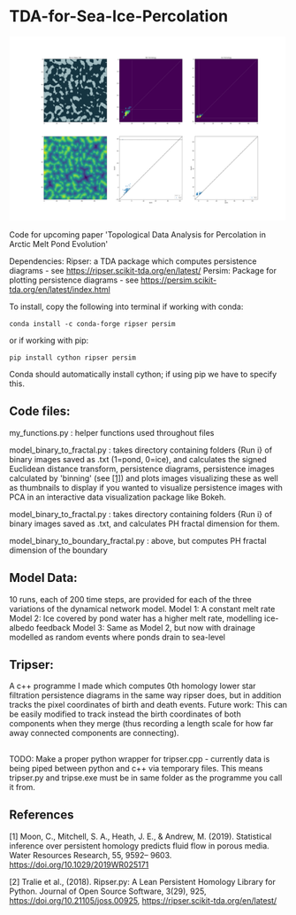 # TDA-for-Sea-Ice-Percolation

<img src="visualisationplot.png" width="500">

Code for upcoming paper 'Topological Data Analysis for Percolation in Arctic Melt Pond Evolution'

Dependencies:
Ripser: a TDA package which computes persistence diagrams - see https://ripser.scikit-tda.org/en/latest/
Persim: Package for plotting persistence diagrams - see https://persim.scikit-tda.org/en/latest/index.html

To install, copy the following into terminal if working with conda:

```
conda install -c conda-forge ripser persim
```

or if working with pip:

```
pip install cython ripser persim
```

Conda should automatically install cython; if using pip we have to specify this.


## Code files:

my_functions.py : helper functions used throughout files

model_binary_to_fractal.py : takes directory containing folders {Run i} of binary images saved as .txt (1=pond, 0=ice), and calculates the signed Euclidean distance transform, persistence diagrams, persistence images calculated by 'binning' (see [[1]](https://agupubs.onlinelibrary.wiley.com/doi/full/10.1029/2019WR025171)) and plots images visualizing these as well as thumbnails to display if you wanted to visualize persistence images with PCA in an interactive data visualization package like Bokeh.

model_binary_to_fractal.py : takes directory containing folders {Run i} of binary images saved as .txt, and calculates PH fractal dimension for them.

model_binary_to_boundary_fractal.py : above, but computes PH fractal dimension of the boundary

## Model Data:
10 runs, each of 200 time steps, are provided for each of the three variations of the dynamical network model.
Model 1: A constant melt rate
Model 2: Ice covered by pond water has a higher melt rate, modelling ice-albedo feedback
Model 3: Same as Model 2, but now with drainage modelled as random events where ponds drain to sea-level

## Tripser:
A c++ programme I made which computes 0th homology lower star filtration persistence diagrams in the same way ripser does, but in addition tracks the pixel coordinates of birth and death events. Future work: This can be easily modified to track instead the birth coordinates of both components when they merge (thus recording a length scale for how far away connected components are connecting).

##
TODO:
Make a proper python wrapper for tripser.cpp - currently data is being piped between python and c++ via temporary files. This means tripser.py and tripse.exe must be in same folder as the programme you call it from.

## References
<a id="1">[1]</a> 
Moon, C., Mitchell, S. A., Heath, J. E., & Andrew, M. (2019). Statistical inference over persistent homology predicts fluid flow in porous media. Water Resources Research, 55, 9592– 9603. https://doi.org/10.1029/2019WR025171

<a id="1">[2]</a>
Tralie et al., (2018). Ripser.py: A Lean Persistent Homology Library for Python. Journal of Open Source Software, 3(29), 925, https://doi.org/10.21105/joss.00925, https://ripser.scikit-tda.org/en/latest/
